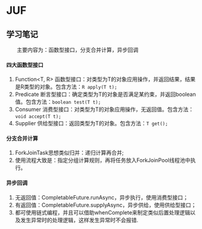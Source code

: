 # JUF

## 学习笔记
  &emsp;&emsp;主要内容为：函数型接口，分支合并计算，异步回调

#### 四大函数型接口
  1. Function<T, R> 函数型接口：对类型为T的对象应用操作，并返回结果，结果是R类型的对象。包含方法：`R apply(T t);`
  2. Predicate<T> 断言型接口：确定类型为T的对象是否满足某约束，并返回boolean值。包含方法：`boolean test(T t);`
  3. Consumer<T> 消费型接口：对类型为T的对象应用操作，无返回值。包含方法：`void accept(T t);`
  4. Supplier<T> 供给型接口：返回类型为T的对象。包含方法：`T get();`
  
#### 分支合并计算
  1. ForkJoinTask<V>思想类似归并：递归计算再合并;
  2. 使用流程大致是：指定分组计算规则，再将任务放入ForkJoinPool线程池中执行。

#### 异步回调
  1. 无返回值：CompletableFuture.runAsync，异步执行，使用消费型接口；
  2. 有返回值：CompletableFuture.supplyAsync，异步供给，使用供给型接口；
  3. 都可使用链式编程，并且可以借助whenComplete来制定类似后置处理逻辑以及发生异常时的处理逻辑，这样发生异常时不会报错.


